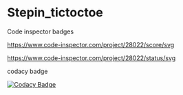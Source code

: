 # Stepin_tictoctoe
Code inspector badges

https://www.code-inspector.com/project/28022/score/svg

https://www.code-inspector.com/project/28022/status/svg

codacy badge

[![Codacy Badge](https://app.codacy.com/project/badge/Grade/dd573688f3b74af58abfc0b8896511d1)](https://www.codacy.com/gh/divyaspandu/Stepin_tictoctoe/dashboard?utm_source=github.com&amp;utm_medium=referral&amp;utm_content=divyaspandu/Stepin_tictoctoe&amp;utm_campaign=Badge_Grade)

